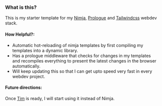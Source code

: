 ### What is this?
This is my starter template for my [Nimja](https://github.com/enthus1ast/nimja), [Prologue](https://github.com/planety/prologue) and [Tailwindcss](https://tailwindcss.com/) webdev stack.

#### How Helpful?:
- Automatic hot-reloading of nimja templates by first compiling my templates into a dynamic library.
- Has a prologue middleware that checks for changes in my templates and recompiles everything to present the latest changes in the browser automatically.
- Will keep updating this so that I can get upto speed very fast in every webdev project.

#### Future directions:
Once [Tim](https://github.com/openpeeps/tim) is ready, I will start using it instead of Nimja.

